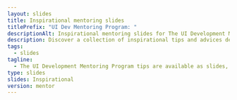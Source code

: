 ```yaml
---
layout: slides
title: Inspirational mentoring slides
titlePrefix: "UI Dev Mentoring Program: "
descriptionAlt: Inspirational mentoring slides for The UI Development Mentoring Program tips.
description: Discover a collection of inspirational tips and advices designed to motivate and encourage aspiring UI developers on their learning journey.
tags:
  - slides
tagline:
  - The UI Development Mentoring Program tips are available as slides, too.
type: slides
slides: Inspirational
version: mentor
---
```

